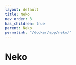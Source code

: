 ```yaml
---
layout: default
title: Neko
nav_order: 3
has_children: true
parent: Neko
permalink: "/docker/app/neko/"
---
```


# Neko
